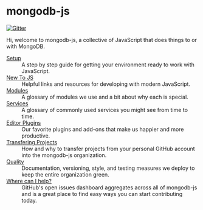 # mongodb-js

[![Gitter](https://badges.gitter.im/Join%20Chat.svg)](https://gitter.im/mongodb-js/mongodb-js)

Hi, welcome to mongodb-js, a collective of JavaScript that does things to or with MongoDB.

<dl>
  <dt><a href="./docs/setup.md">Setup</a></dt>
  <dd>
    A step by step guide for getting your environment ready to work with JavaScript.
  </dd>
  <dt><a href="./docs/new-to-js.md">New To JS</a></dt>
  <dd>
    Helpful links and resources for developing with modern JavaScript.
  </dd>
  <dt><a href="./docs/modules.md">Modules</a></dt>
  <dd>
    A glossary of modules we use and a bit about why each is special.
  </dd>
  <dt><a href="./docs/services.md">Services</a></dt>
  <dd>
    A glossary of commonly used services you might see from time to time.
  </dd>
  <dt><a href="./docs/editor-plugins.md">Editor Plugins</a></dt>
  <dd>
    Our favorite plugins and add-ons that make us happier and more productive.
  </dd>
  <dt><a href="./docs/transferring.md">Transfering Projects</a></dt>
  <dd>
    How and why to transfer projects from your personal GitHub account into
    the mongodb-js organization.
  </dd>
  <dt><a href="./docs/quality.md">Quality</a></dt>
  <dd>
    Documentation, versioning, style, and testing measures we deploy to keep
    the entire organization green.
  </dd>
  <dt><a href="https://github.com/issues?q=is%3Aopen+is%3Aissue+user%3Amongodb-js&user=mongodb-js">Where can I help?</a></dt>
  <dd>GitHub's open issues dashboard aggregates across all of mongodb-js and is a great place to find easy ways you can start contributing today.</dd>
</dl>

